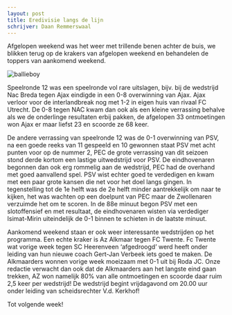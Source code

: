 ```yaml
---
layout: post
title: Eredivisie langs de lijn
schrijver: Daan Remmerswaal
---
```

Afgelopen weekend was het weer met trillende benen achter de buis, we blikken terug op de krakers van afgelopen weekend en behandelen de toppers van aankomend weekend.

![ballieboy](https://i.imgur.com/ERPjpqv.png)

Speelronde 12 was een speelronde vol rare uitslagen, bijv. bij de wedstrijd Nac Breda tegen Ajax eindigde in een 0-8 overwinning van Ajax. Ajax verloor voor de interlandbreak nog met 1-2 in eigen huis van rivaal FC Utrecht. De 0-8 tegen NAC kwam dan ook als een kleine verrassing behalve als we de onderlinge resultaten erbij pakken, de afgelopen 33 ontmoetingen won Ajax er maar liefst 23 en scoorde ze 68 keer.

De andere verrassing van speelronde 12 was de 0-1 overwinning van PSV, na een goede reeks van 11 gespeeld en 10 gewonnen staat PSV met acht punten voor op de nummer 2, PEC de grote verrassing van dit seizoen stond derde kortom een lastige uitwedstrijd voor PSV. De eindhovenaren begonnen dan ook erg rommelig aan de wedstrijd, PEC had de overhand met goed aanvallend spel. PSV wist echter goed te verdedigen en kwam met een paar grote kansen die net voor het doel langs gingen. In tegenstelling tot de 1e helft was de 2e helft minder aantrekkelijk om naar te kijken, het was wachten op een doelpunt van PEC maar de Zwollenaren verzuimde het om te scoren. In de 88e minuut begon PSV met een slotoffensief en met resultaat, de eindhovenaren wisten via verdediger Isimat-Mirin uiteindelijk de 0-1 binnen te schieten in de laatste minuut.

Aankomend weekend staan er ook weer interessante wedstrijden op het programma. Een echte kraker is Az Alkmaar tegen FC Twente. Fc Twente wat vorige week tegen SC Heerenveen ‘afgedroogd’ werd heeft onder leiding van hun nieuwe coach Gert-Jan Verbeek iets goed te maken. De Alkmaarders wonnen vorige week moeizaam met 0-1 uit bij Roda JC. Onze redactie verwacht dan ook dat de Alkmaarders aan het langste eind gaan trekken, AZ won namelijk 80% van alle ontmoetingen en scoorde daar ruim 2,5 keer per wedstrijd! De wedstrijd begint vrijdagavond om 20.00 uur onder leiding van scheidsrechter V.d. Kerkhof!

Tot volgende week!
